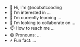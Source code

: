 - 👋 Hi, I’m @noobatcooding
- 👀 I’m interested in ...
- 🌱 I’m currently learning ...
- 💞️ I’m looking to collaborate on ...
- 📫 How to reach me ...
- 😄 Pronouns: ...
- ⚡ Fun fact: ...

<!---
noobatcooding/noobatcooding is a ✨ special ✨ repository because its `README.md` (this file) appears on your GitHub profile.
You can click the Preview link to take a look at your changes.
--->
